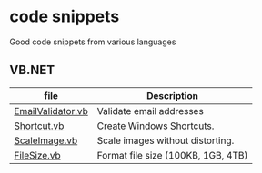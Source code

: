 # code snippets
Good code snippets from various languages

## VB.NET


file | Description
--- | ---
[EmailValidator.vb](../master/VB.net/EmailValidator.vb) | Validate email addresses
[Shortcut.vb](../master/VB.net/Shortcut.vb) | Create Windows Shortcuts.
[ScaleImage.vb](../master/VB.net/ScaleImage.vb) | Scale images without distorting.
[FileSize.vb](../master/VB.net/FileSize.vb) | Format file size (100KB, 1GB, 4TB)